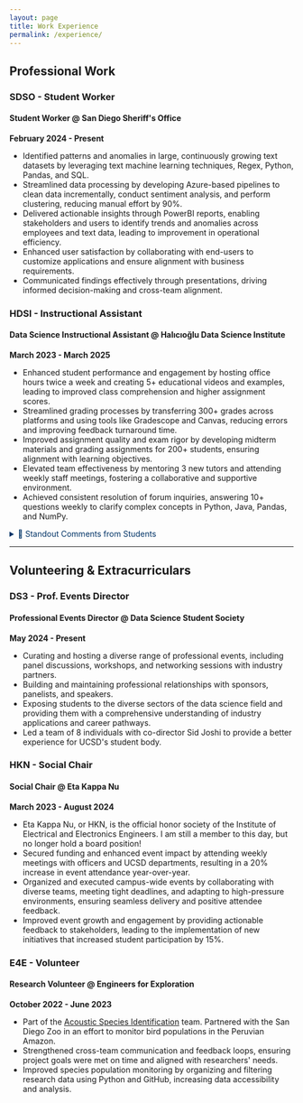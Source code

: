 ```yaml
---
layout: page
title: Work Experience
permalink: /experience/
---
```


## Professional Work

### SDSO - Student Worker
#### Student Worker @ San Diego Sheriff's Office  
**February 2024 - Present**  
- Identified patterns and anomalies in large, continuously growing text datasets by leveraging text machine learning techniques, Regex, Python, Pandas, and SQL.
- Streamlined data processing by developing Azure-based pipelines to clean data incrementally, conduct sentiment analysis, and perform clustering, reducing manual effort by 90%.
- Delivered actionable insights through PowerBI reports, enabling stakeholders and users to identify trends and anomalies across employees and text data, leading to improvement in operational efficiency.
- Enhanced user satisfaction by collaborating with end-users to customize applications and ensure alignment with business requirements.
- Communicated findings effectively through presentations, driving informed decision-making and cross-team alignment.

### HDSI - Instructional Assistant
#### Data Science Instructional Assistant @ Halıcıoğlu Data Science Institute  
**March 2023 - March 2025**  
- Enhanced student performance and engagement by hosting office hours twice a week and creating 5+ educational videos and examples, leading to improved class comprehension and higher assignment scores.
- Streamlined grading processes by transferring 300+ grades across platforms and using tools like Gradescope and Canvas, reducing errors and improving feedback turnaround time.
- Improved assignment quality and exam rigor by developing midterm materials and grading assignments for 200+ students, ensuring alignment with learning objectives.
- Elevated team effectiveness by mentoring 3 new tutors and attending weekly staff meetings, fostering a collaborative and supportive environment.
- Achieved consistent resolution of forum inquiries, answering 10+ questions weekly to clarify complex concepts in Python, Java, Pandas, and NumPy.

<details>
  <summary style="color: #003366;">💬 Standout Comments from Students</summary>

<div style="color: #003366;" markdown="1">
  - *"SO friendly and kind and warm and encouraging- this particularly was so important in a rigorous class like DSC 40A where students (like myself) began to feel unsure/scared and fall behind. Zoe's genuine care about the students and passion for teaching was such a standout of this quarter. Not only was she very knowledgeable and explain things in a clear way, but she also gave constant encouragement and went above and beyond in reaching out to students and getting to know them and their academic needs on an individual level."*   (DSC40A, Spring 2024)
  - *"THE ABSOLUTE GOAT. Zoe is hands down the best tutor of any of the DSC20 staff. A lot of tutors have to refer back to the answer key to solve problems, Zoe helps you brainstorm and work through them and doesn't need the answer key because she knows the material so well and is incredibly smart. She is also the nicest person ever and someone I felt very comfortable getting help from, she never made me feel stupid and created such a welcoming environment."* (DSC20, Winter 2024)
  - *"Zoe is so caring and intelligent! Her biweekly office hours were the ones I made sure to attend regularly since she has been the sole tutor who will actually walk me through my errors during the debugging process in a manner that allows me to grasp from my mistakes the difficult concepts covered in class. Her support is a vital part of any success I’ve had thus far, so I’m very grateful!"* (DSC 30, Fall 2023)

📂 **Full Reviews & Reports:**  

*Note:* To protect student anonymity if there were not enough evaluations for the class I was unable to see feedback.

- [📄 DSC 40A Fall 2024 Feedback](assets/files/DSC40A_FA24.pdf){:target="_blank"}
- [📄 DSC 40A Spring 2024 Feedback](assets/files/DSC40A_SP24.pdf){:target="_blank"}
- [📄 DSC 40A Spring 2024 Feedback 2](assets/files/DSC40A_SP24_2.pdf){:target="_blank"}
- [📄 DSC 20 Winter 2024 Feedback](assets/files/DSC20_WI24.pdf){:target="_blank"}
- [📄 DSC 20 Winter 2024 Feedback 2](assets/files/DSC20_WI24_2.pdf){:target="_blank"}
- [📄 DSC 30 Fall 2023 Feedback](assets/files/DSC30_FA23.pdf){:target="_blank"}
- [📄 DSC 10 Spring 2023 Feedback](assets/files/DSC10_SP23.pdf){:target="_blank"}

</div>
</details>

<p></p>

---

## Volunteering & Extracurriculars

### DS3 - Prof. Events Director
#### Professional Events Director @ Data Science Student Society  
**May 2024 - Present**  
- Curating and hosting a diverse range of professional events, including panel discussions, workshops, and networking sessions with industry partners.
- Building and maintaining professional relationships with sponsors, panelists, and speakers.
- Exposing students to the diverse sectors of the data science field and providing them with a comprehensive understanding of industry applications and career pathways.
- Led a team of 8 individuals with co-director Sid Joshi to provide a better experience for UCSD's student body.

### HKN - Social Chair
#### Social Chair @ Eta Kappa Nu  
**March 2023 - August 2024**  
- Eta Kappa Nu, or HKN, is the official honor society of the Institute of Electrical and Electronics Engineers. I am still a member to this day, but no longer hold a board position!
- Secured funding and enhanced event impact by attending weekly meetings with officers and UCSD departments, resulting in a 20% increase in event attendance year-over-year.
- Organized and executed campus-wide events by collaborating with diverse teams, meeting tight deadlines, and adapting to high-pressure environments, ensuring seamless delivery and positive attendee feedback.
- Improved event growth and engagement by providing actionable feedback to stakeholders, leading to the implementation of new initiatives that increased student participation by 15%.

### E4E - Volunteer
#### Research Volunteer @ Engineers for Exploration  
**October 2022 - June 2023**  
- Part of the [Acoustic Species Identification](https://e4e.ucsd.edu/acoustic-species-identification/) team. Partnered with the San Diego Zoo in an effort to monitor bird populations in the Peruvian Amazon.
- Strengthened cross-team communication and feedback loops, ensuring project goals were met on time and aligned with researchers' needs.
- Improved species population monitoring by organizing and filtering research data using Python and GitHub, increasing data accessibility and analysis.
